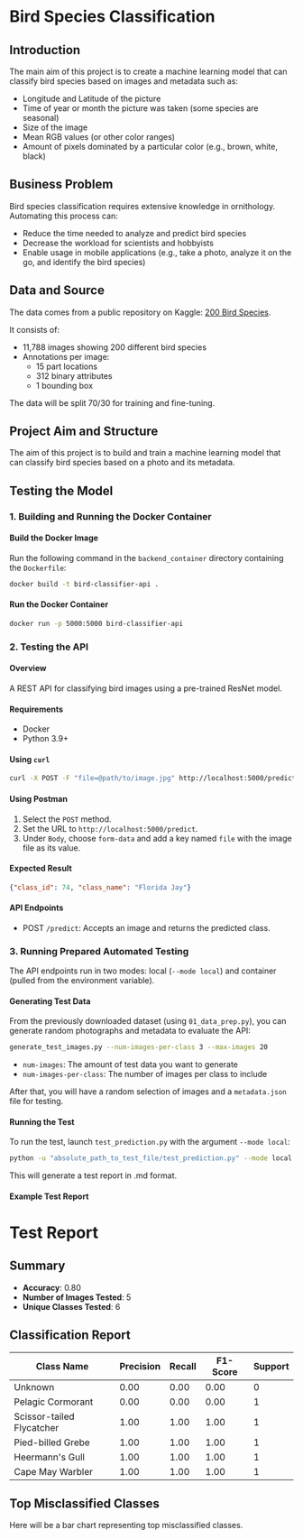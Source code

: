 # Bird Species Classification

## Introduction

The main aim of this project is to create a machine learning model that can classify bird species based on images and metadata such as:

- Longitude and Latitude of the picture
- Time of year or month the picture was taken (some species are seasonal)
- Size of the image
- Mean RGB values (or other color ranges)
- Amount of pixels dominated by a particular color (e.g., brown, white, black)

## Business Problem

Bird species classification requires extensive knowledge in ornithology. Automating this process can:

- Reduce the time needed to analyze and predict bird species
- Decrease the workload for scientists and hobbyists
- Enable usage in mobile applications (e.g., take a photo, analyze it on the go, and identify the bird species)

## Data and Source

The data comes from a public repository on Kaggle: [200 Bird Species](https://www.kaggle.com/datasets/veeralakrishna/200-bird-species-with-11788-images/code).

It consists of:

- 11,788 images showing 200 different bird species
- Annotations per image:
    - 15 part locations
    - 312 binary attributes
    - 1 bounding box

The data will be split 70/30 for training and fine-tuning.

## Project Aim and Structure

The aim of this project is to build and train a machine learning model that can classify bird species based on a photo and its metadata.

## Testing the Model

### 1. Building and Running the Docker Container

#### Build the Docker Image

Run the following command in the `backend_container` directory containing the `Dockerfile`:

```sh
docker build -t bird-classifier-api .
```

#### Run the Docker Container

```sh
docker run -p 5000:5000 bird-classifier-api
```

### 2. Testing the API

#### Overview

A REST API for classifying bird images using a pre-trained ResNet model.

#### Requirements

- Docker
- Python 3.9+

#### Using `curl`

```sh
curl -X POST -F "file=@path/to/image.jpg" http://localhost:5000/predict
```

#### Using Postman

1. Select the `POST` method.
2. Set the URL to `http://localhost:5000/predict`.
3. Under `Body`, choose `form-data` and add a key named `file` with the image file as its value.

#### Expected Result

```json
{"class_id": 74, "class_name": "Florida Jay"}
```

#### API Endpoints

- POST `/predict`: Accepts an image and returns the predicted class.

### 3. Running Prepared Automated Testing

The API endpoints run in two modes: local (`--mode local`) and container (pulled from the environment variable).

#### Generating Test Data

From the previously downloaded dataset (using `01_data_prep.py`), you can generate random photographs and metadata to evaluate the API:

```sh
generate_test_images.py --num-images-per-class 3 --max-images 20
```

- `num-images`: The amount of test data you want to generate
- `num-images-per-class`: The number of images per class to include

After that, you will have a random selection of images and a `metadata.json` file for testing.

#### Running the Test

To run the test, launch `test_prediction.py` with the argument `--mode local`:

```sh
python -u "absolute_path_to_test_file/test_prediction.py" --mode local
```

This will generate a test report in .md format.

#### Example Test Report

# Test Report

## Summary

- **Accuracy**: 0.80
- **Number of Images Tested**: 5
- **Unique Classes Tested**: 6

## Classification Report

| Class Name | Precision | Recall | F1-Score | Support |
|------------|-----------|--------|----------|---------|
| Unknown | 0.00 | 0.00 | 0.00 | 0 |
| Pelagic Cormorant | 0.00 | 0.00 | 0.00 | 1 |
| Scissor-tailed Flycatcher | 1.00 | 1.00 | 1.00 | 1 |
| Pied-billed Grebe | 1.00 | 1.00 | 1.00 | 1 |
| Heermann's Gull | 1.00 | 1.00 | 1.00 | 1 |
| Cape May Warbler | 1.00 | 1.00 | 1.00 | 1 |

## Top Misclassified Classes

Here will be a bar chart representing top misclassified classes.